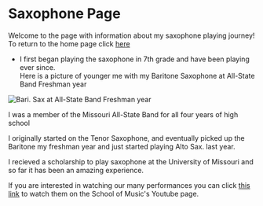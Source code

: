 # Saxophone Page

Welcome to the page with information about my saxophone playing journey!  
To return to the home page click [here](https://github.com/cgreenlee21/Midterm-Project.git)

- I first began playing the saxophone in 7th grade and have been playing ever since.  
  Here is a picture of younger me with my Baritone Saxophone at All-State Band Freshman year
  
 ![Bari. Sax at All-State Band Freshman year ](https://user-images.githubusercontent.com/89350569/138541504-2ec4bc05-0bc3-4e2d-9476-f899ccbd8226.JPG)

I was a member of the Missouri All-State Band for all four years of high school

I originally started on the Tenor Saxophone, and eventually picked up the Baritone my freshman year and just started playing Alto Sax. last year.

I recieved a scholarship to play saxophone at the University of Missouri and so far it has been an amazing experience.

If you are interested in watching our many performances you can click [this link](https://www.youtube.com/channel/UCVqHQYMI7cP8SE6Z3XDwSjw) to watch them on the School of Music's Youtube page.
